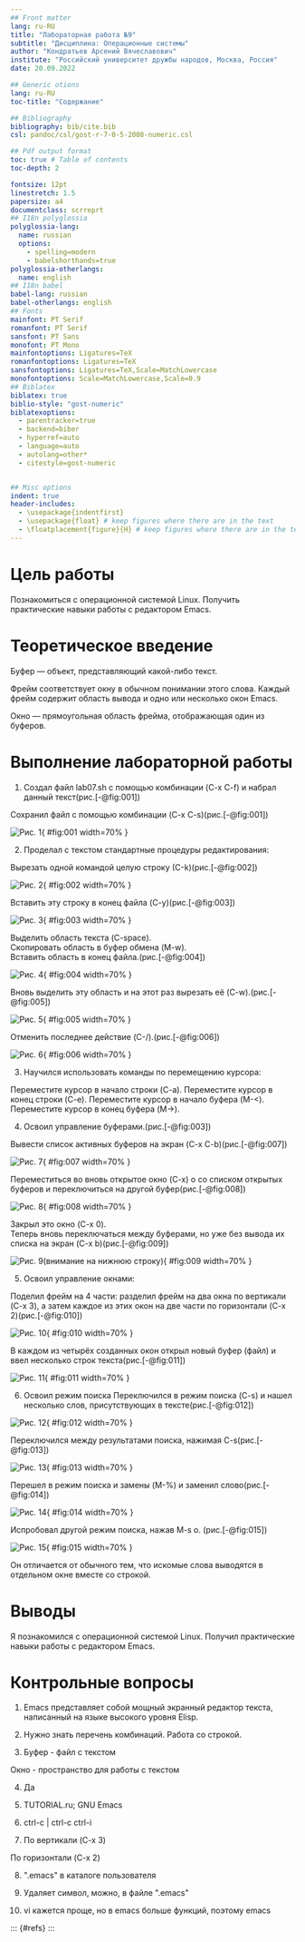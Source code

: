 ```yaml
---
## Front matter
lang: ru-RU
title: "Лабораторная работа №9"
subtitle: "Дисциплина: Операционные системы"
author: "Кондратьев Арсений Вячеславович"
institute: "Российский университет дружбы народов, Москва, Россия"
date: 20.09.2022

## Generic otions
lang: ru-RU
toc-title: "Содержание"

## Bibliography
bibliography: bib/cite.bib
csl: pandoc/csl/gost-r-7-0-5-2008-numeric.csl

## Pdf output format
toc: true # Table of contents
toc-depth: 2

fontsize: 12pt
linestretch: 1.5
papersize: a4
documentclass: scrreprt
## I18n polyglossia
polyglossia-lang:
  name: russian
  options:
	- spelling=modern
	- babelshorthands=true
polyglossia-otherlangs:
  name: english
## I18n babel
babel-lang: russian
babel-otherlangs: english
## Fonts
mainfont: PT Serif
romanfont: PT Serif
sansfont: PT Sans
monofont: PT Mono
mainfontoptions: Ligatures=TeX
romanfontoptions: Ligatures=TeX
sansfontoptions: Ligatures=TeX,Scale=MatchLowercase
monofontoptions: Scale=MatchLowercase,Scale=0.9
## Biblatex
biblatex: true
biblio-style: "gost-numeric"
biblatexoptions:
  - parentracker=true
  - backend=biber
  - hyperref=auto
  - language=auto
  - autolang=other*
  - citestyle=gost-numeric


## Misc options
indent: true
header-includes:
  - \usepackage{indentfirst}
  - \usepackage{float} # keep figures where there are in the text
  - \floatplacement{figure}{H} # keep figures where there are in the text
---
```


# Цель работы

Познакомиться с операционной системой Linux. Получить практические навыки работы с редактором Emacs.

# Теоретическое введение

Буфер — объект, представляющий какой-либо текст.

Фрейм соответствует окну в обычном понимании этого слова. Каждый
фрейм содержит область вывода и одно или несколько окон Emacs.

Окно — прямоугольная область фрейма, отображающая один из буферов.

# Выполнение лабораторной работы

1.	Создал файл lab07.sh с помощью комбинации (C-x C-f) и набрал данный текст(рис.[-@fig:001])

Сохранил файл с помощью комбинации (C-x C-s)(рис.[-@fig:001])

 ![Рис. 1](image/1.png){ #fig:001 width=70% }
 
2. Проделал с текстом стандартные процедуры редактирования:

 Вырезать одной командой целую строку (С-k)(рис.[-@fig:002])
 
 ![Рис. 2](image/2.png){ #fig:002 width=70% }
 
 Вставить эту строку в конец файла (C-y)(рис.[-@fig:003])
 
 ![Рис. 3](image/3.png){ #fig:003 width=70% }
 
 Выделить область текста (C-space).  
 Скопировать область в буфер обмена (M-w).  
 Вставить область в конец файла.(рис.[-@fig:004])
 
 ![Рис. 4](image/4.png){ #fig:004 width=70% }
 
 Вновь выделить эту область и на этот раз вырезать её (C-w).(рис.[-@fig:005])
 
 ![Рис. 5](image/5.png){ #fig:005 width=70% }
 
 Отменить последнее действие (C-/).(рис.[-@fig:006])
 
 ![Рис. 6](image/6.png){ #fig:006 width=70% }
 
3. Научился использовать команды по перемещению курсора:

 Переместите курсор в начало строки (C-a).
 Переместите курсор в конец строки (C-e).
 Переместите курсор в начало буфера (M-<).
 Переместите курсор в конец буфера (M->).
  
4. Освоил управление буферами.(рис.[-@fig:003])

 Вывести список активных буферов на экран (C-x C-b)(рис.[-@fig:007])

![Рис. 7](image/7.png){ #fig:007 width=70% }

Переместиться во вновь открытое окно (C-x) o со списком открытых буферов
и переключиться на другой буфер(рис.[-@fig:008])

![Рис. 8](image/8.png){ #fig:008 width=70% }

Закрыл это окно (C-x 0).  
Теперь вновь переключаться между буферами, но уже без вывода их списка на
экран (C-x b)(рис.[-@fig:009])
 
 ![Рис. 9(внимание на нижнюю строку)](image/9.png){ #fig:009 width=70% }
 
5. Освоил управление окнами:

Поделил фрейм на 4 части: разделил фрейм на два окна по вертикали (C-x 3),
а затем каждое из этих окон на две части по горизонтали (C-x 2)(рис.[-@fig:010])

 ![Рис. 10](image/10.png){ #fig:010 width=70% }
 
 В каждом из четырёх созданных окон открыл новый буфер (файл) и ввел
несколько строк текста(рис.[-@fig:011])

![Рис. 11](image/11.png){ #fig:011 width=70% }
 
6. Освоил режим поиска
Переключился в режим поиска (C-s) и нашел несколько слов, присутствующих
в тексте(рис.[-@fig:012])

 ![Рис. 12](image/12.png){ #fig:012 width=70% }
 
 Переключился между результатами поиска, нажимая C-s(рис.[-@fig:013])
 
 ![Рис. 13](image/13.png){ #fig:013 width=70% }
 
 Перешел в режим поиска и замены (M-%) и заменил слово(рис.[-@fig:014])
 
 ![Рис. 14](image/15.png){ #fig:014 width=70% }
 
Испробовал другой режим поиска, нажав M-s o. (рис.[-@fig:015])

![Рис. 15](image/16.png){ #fig:015 width=70% }

Он отличается от обычного тем, что искомые слова выводятся в отдельном окне вместе со строкой.

# Выводы

Я познакомился с операционной системой Linux. Получил практические навыки работы с редактором Emacs.

# Контрольные вопросы

1. Emacs представляет собой мощный экранный редактор текста, написанный на языке
высокого уровня Elisp.

2. Нужно знать перечень комбинаций. Работа со строкой.

3. Буфер - файл с текстом

Окно - пространство для работы с текстом

4. Да

5. TUTORIAL.ru; GNU Emacs

6. ctrl-c | ctrl-c ctrl-i

7. По вертикали (C-x 3)

По горизонтали (C-x 2)

8. ".emacs" в каталоге пользователя

9. Удаляет символ, можно, в файле ".emacs"

10. vi кажется проще, но в emacs больше функций, поэтому emacs

::: {#refs}
:::
